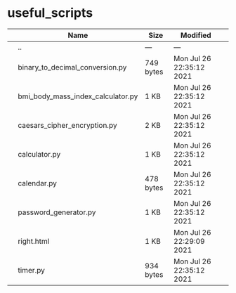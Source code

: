 # useful_scripts

<table><thead><tr class="header"><th></th><th>Name</th><th>Size</th><th>Modified</th><th></th></tr></thead><tbody><tr class="odd"><td></td><td><span class="goup">..</span></td><td>—</td><td>—</td><td></td></tr><tr class="even"><td></td><td><span class="name">binary_to_decimal_conversion.py</span></td><td>749 bytes</td><td>Mon Jul 26 22:35:12 2021</td><td></td></tr><tr class="odd"><td></td><td><span class="name">bmi_body_mass_index_calculator.py</span></td><td>1 KB</td><td>Mon Jul 26 22:35:12 2021</td><td></td></tr><tr class="even"><td></td><td><span class="name">caesars_cipher_encryption.py</span></td><td>2 KB</td><td>Mon Jul 26 22:35:12 2021</td><td></td></tr><tr class="odd"><td></td><td><span class="name">calculator.py</span></td><td>1 KB</td><td>Mon Jul 26 22:35:12 2021</td><td></td></tr><tr class="even"><td></td><td><span class="name">calendar.py</span></td><td>478 bytes</td><td>Mon Jul 26 22:35:12 2021</td><td></td></tr><tr class="odd"><td></td><td><span class="name">password_generator.py</span></td><td>1 KB</td><td>Mon Jul 26 22:35:12 2021</td><td></td></tr><tr class="even"><td></td><td><span class="name">right.html</span></td><td>1 KB</td><td>Mon Jul 26 22:29:09 2021</td><td></td></tr><tr class="odd"><td></td><td><span class="name">timer.py</span></td><td>934 bytes</td><td>Mon Jul 26 22:35:12 2021</td><td></td></tr></tbody></table>
